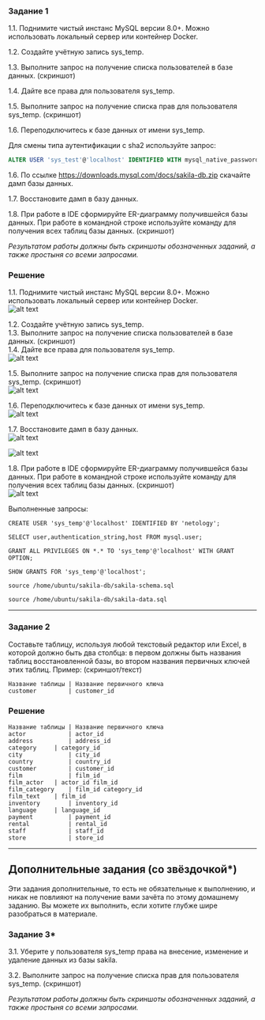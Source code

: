 ### Задание 1
1.1. Поднимите чистый инстанс MySQL версии 8.0+. Можно использовать локальный сервер или контейнер Docker.

1.2. Создайте учётную запись sys_temp. 

1.3. Выполните запрос на получение списка пользователей в базе данных. (скриншот)

1.4. Дайте все права для пользователя sys_temp. 

1.5. Выполните запрос на получение списка прав для пользователя sys_temp. (скриншот)

1.6. Переподключитесь к базе данных от имени sys_temp.

Для смены типа аутентификации с sha2 используйте запрос: 
```sql
ALTER USER 'sys_test'@'localhost' IDENTIFIED WITH mysql_native_password BY 'password';
```
1.6. По ссылке https://downloads.mysql.com/docs/sakila-db.zip скачайте дамп базы данных.

1.7. Восстановите дамп в базу данных.

1.8. При работе в IDE сформируйте ER-диаграмму получившейся базы данных. При работе в командной строке используйте команду для получения всех таблиц базы данных. (скриншот)

*Результатом работы должны быть скриншоты обозначенных заданий, а также простыня со всеми запросами.*

### Решение
1.1. Поднимите чистый инстанс MySQL версии 8.0+. Можно использовать локальный сервер или контейнер Docker.  
![alt text](https://github.com/masterchoo495/DDL-DML/blob/main/001.png)  

1.2. Создайте учётную запись sys_temp.  
1.3. Выполните запрос на получение списка пользователей в базе данных. (скриншот)  
1.4. Дайте все права для пользователя sys_temp.  
![alt text](https://github.com/masterchoo495/DDL-DML/blob/main/004.png)  

1.5. Выполните запрос на получение списка прав для пользователя sys_temp. (скриншот)  
![alt text](https://github.com/masterchoo495/DDL-DML/blob/main/005.png)  

1.6. Переподключитесь к базе данных от имени sys_temp.  
![alt text](https://github.com/masterchoo495/DDL-DML/blob/main/006.png)  

1.7. Восстановите дамп в базу данных.  
![alt text](https://github.com/masterchoo495/DDL-DML/blob/main/007.png)  

![alt text](https://github.com/masterchoo495/DDL-DML/blob/main/008.png)  

1.8. При работе в IDE сформируйте ER-диаграмму получившейся базы данных. При работе в командной строке используйте команду для получения всех таблиц базы данных. (скриншот)  
![alt text](https://github.com/masterchoo495/DDL-DML/blob/main/009.png)

Выполненные запросы:
```
CREATE USER 'sys_temp'@'localhost' IDENTIFIED BY 'netology';

SELECT user,authentication_string,host FROM mysql.user;

GRANT ALL PRIVILEGES ON *.* TO 'sys_temp'@'localhost' WITH GRANT OPTION;

SHOW GRANTS FOR 'sys_temp'@'localhost';

source /home/ubuntu/sakila-db/sakila-schema.sql

source /home/ubuntu/sakila-db/sakila-data.sql

```

---

### Задание 2
Составьте таблицу, используя любой текстовый редактор или Excel, в которой должно быть два столбца: в первом должны быть названия таблиц восстановленной базы, во втором названия первичных ключей этих таблиц. Пример: (скриншот/текст)
```
Название таблицы | Название первичного ключа
customer         | customer_id
```

### Решение

```
Название таблицы | Название первичного ключа
actor	         | actor_id   
address	         | address_id
category	 | category_id
city	         | city_id
country	         | country_id
customer         | customer_id
film	         | film_id
film_actor	 | actor_id film_id
film_category	 | film_id category_id
film_text	 | film_id
inventory   	 | inventory_id
language	 | language_id
payment	         | payment_id
rental	         | rental_id
staff	         | staff_id
store	         | store_id
```

---

## Дополнительные задания (со звёздочкой*)
Эти задания дополнительные, то есть не обязательные к выполнению, и никак не повлияют на получение вами зачёта по этому домашнему заданию. Вы можете их выполнить, если хотите глубже шире разобраться в материале.

### Задание 3*
3.1. Уберите у пользователя sys_temp права на внесение, изменение и удаление данных из базы sakila.

3.2. Выполните запрос на получение списка прав для пользователя sys_temp. (скриншот)

*Результатом работы должны быть скриншоты обозначенных заданий, а также простыня со всеми запросами.*
